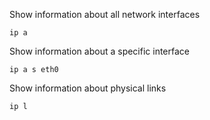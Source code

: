 
Show information about all network interfaces
```shell
ip a
```

Show information about a specific interface
```shell
ip a s eth0
```

Show information about physical links
```shell
ip l
```